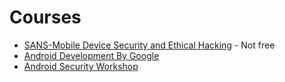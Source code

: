 # Courses
* [SANS-Mobile Device Security and Ethical Hacking](https://www.sans.org/cyber-security-courses/mobile-device-security-ethical-hacking/) - Not free
* [Android Development By Google](https://developer.android.com/courses/advanced-training/overview) 
* [Android Security Workshop](https://valsamaras.medium.com/android-security-workshop-5eadeb50fba) 

